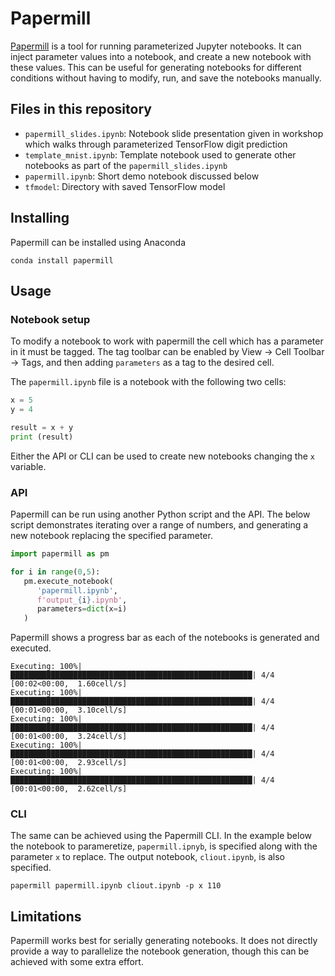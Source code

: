 # Papermill

[Papermill](https://papermill.readthedocs.io/en/latest/) is a tool for running parameterized Jupyter notebooks. It can inject parameter values into a notebook, and create a new notebook with these values. This can be useful for generating notebooks for different conditions without having to modify, run, and save the notebooks manually. 

## Files in this repository

* `papermill_slides.ipynb`: Notebook slide presentation given in workshop which walks through parameterized TensorFlow digit prediction
* `template_mnist.ipynb`: Template notebook used to generate other notebooks as part of the `papermill_slides.ipynb`
* `papermill.ipynb`: Short demo notebook discussed below
* `tfmodel`: Directory with saved TensorFlow model


## Installing
Papermill can be installed using Anaconda

```
conda install papermill
```

## Usage

### Notebook setup
To modify a notebook to work with papermill the cell which has a parameter in it must be tagged. The tag toolbar can be enabled by View -> Cell Toolbar -> Tags, and then adding `parameters` as a tag to the desired cell. 

The `papermill.ipynb` file is a notebook with the following two cells:


```python
x = 5
y = 4
```


```python
result = x + y
print (result)
```
Either the API or CLI can be used to create new notebooks changing the `x` variable. 

### API
Papermill can be run using another Python script and the API. The below script demonstrates iterating over a range of numbers, and generating a new notebook replacing the specified parameter. 
```python
import papermill as pm

for i in range(0,5):
   pm.execute_notebook(
      'papermill.ipynb',
      f'output_{i}.ipynb',
      parameters=dict(x=i)
   )

```

Papermill shows a progress bar as each of the notebooks is generated and executed. 
```
Executing: 100%|██████████████████████████████████████████████████████| 4/4 [00:02<00:00,  1.60cell/s]
Executing: 100%|██████████████████████████████████████████████████████| 4/4 [00:01<00:00,  3.10cell/s]
Executing: 100%|██████████████████████████████████████████████████████| 4/4 [00:01<00:00,  3.24cell/s]
Executing: 100%|██████████████████████████████████████████████████████| 4/4 [00:01<00:00,  2.93cell/s]
Executing: 100%|██████████████████████████████████████████████████████| 4/4 [00:01<00:00,  2.62cell/s]
```
### CLI 
The same can be achieved using the Papermill CLI. In the example below the notebook to parameretize, `papermill.ipnyb`, is specified along with the parameter `x` to replace. The output notebook, `cliout.ipynb`, is also specified. 
```
papermill papermill.ipynb cliout.ipynb -p x 110
```

## Limitations
Papermill works best for serially generating notebooks. It does not directly provide a way to parallelize the notebook generation, though this can be achieved with some extra effort. 